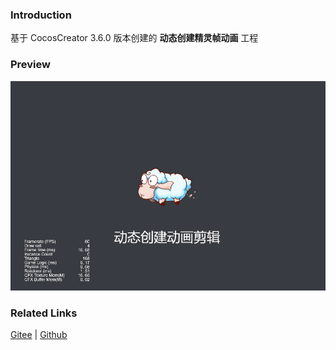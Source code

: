 ### Introduction

基于 CocosCreator 3.6.0 版本创建的 **动态创建精灵帧动画** 工程

### Preview
![image](../../../gif/202203/2022030213.gif)

### Related Links
[Gitee](https://gitee.com/mirrors_cocos-creator/example-cases/blob/v2.4.3/assets/cases/03_gameplay/03_animation)  | [Github](https://github.com/cocos-creator/example-cases/blob/v2.4.3/assets/cases/03_gameplay/03_animation)
